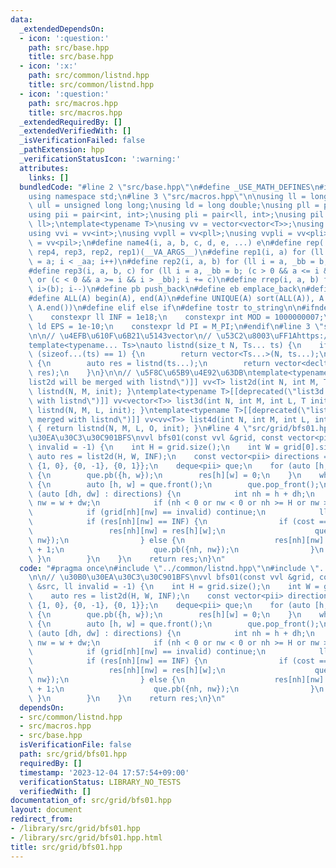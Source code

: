 ```yaml
---
data:
  _extendedDependsOn:
  - icon: ':question:'
    path: src/base.hpp
    title: src/base.hpp
  - icon: ':x:'
    path: src/common/listnd.hpp
    title: src/common/listnd.hpp
  - icon: ':question:'
    path: src/macros.hpp
    title: src/macros.hpp
  _extendedRequiredBy: []
  _extendedVerifiedWith: []
  _isVerificationFailed: false
  _pathExtension: hpp
  _verificationStatusIcon: ':warning:'
  attributes:
    links: []
  bundledCode: "#line 2 \"src/base.hpp\"\n#define _USE_MATH_DEFINES\n#include <bits/stdc++.h>\n\
    using namespace std;\n#line 3 \"src/macros.hpp\"\n\nusing ll = long long;\nusing\
    \ ull = unsigned long long;\nusing ld = long double;\nusing pll = pair<ll, ll>;\n\
    using pii = pair<int, int>;\nusing pli = pair<ll, int>;\nusing pil = pair<int,\
    \ ll>;\ntemplate<typename T>\nusing vv = vector<vector<T>>;\nusing vvl = vv<ll>;\n\
    using vvi = vv<int>;\nusing vvpll = vv<pll>;\nusing vvpli = vv<pli>;\nusing vvpil\
    \ = vv<pil>;\n#define name4(i, a, b, c, d, e, ...) e\n#define rep(...) name4(__VA_ARGS__,\
    \ rep4, rep3, rep2, rep1)(__VA_ARGS__)\n#define rep1(i, a) for (ll i = 0, _aa\
    \ = a; i < _aa; i++)\n#define rep2(i, a, b) for (ll i = a, _bb = b; i < _bb; i++)\n\
    #define rep3(i, a, b, c) for (ll i = a, _bb = b; (c > 0 && a <= i && i < _bb)\
    \ or (c < 0 && a >= i && i > _bb); i += c)\n#define rrep(i, a, b) for (ll i=(a);\
    \ i>(b); i--)\n#define pb push_back\n#define eb emplace_back\n#define mkp make_pair\n\
    #define ALL(A) begin(A), end(A)\n#define UNIQUE(A) sort(ALL(A)), A.erase(unique(ALL(A)),\
    \ A.end())\n#define elif else if\n#define tostr to_string\n\n#ifndef CONSTANTS\n\
    \    constexpr ll INF = 1e18;\n    constexpr int MOD = 1000000007;\n    constexpr\
    \ ld EPS = 1e-10;\n    constexpr ld PI = M_PI;\n#endif\n#line 3 \"src/common/listnd.hpp\"\
    \n\n// \u4EFB\u610F\u6B21\u5143vector\n// \u53C2\u8003\uFF1Ahttps://luzhiled1333.github.io/comp-library/src/cpp-template/header/make-vector.hpp\n\
    template<typename... Ts>\nauto listnd(size_t N, Ts... ts) {\n    if constexpr\
    \ (sizeof...(ts) == 1) {\n        return vector<Ts...>(N, ts...);\n    } else\
    \ {\n        auto res = listnd(ts...);\n        return vector<decltype(res)>(N,\
    \ res);\n    }\n}\n\n// \u5F8C\u65B9\u4E92\u63DB\ntemplate<typename T>[[deprecated(\"\
    list2d will be merged with listnd\")]] vv<T> list2d(int N, int M, T init) { return\
    \ listnd(N, M, init); }\ntemplate<typename T>[[deprecated(\"list3d will be merged\
    \ with listnd\")]] vv<vector<T>> list3d(int N, int M, int L, T init) { return\
    \ listnd(N, M, L, init); }\ntemplate<typename T>[[deprecated(\"list4d will be\
    \ merged with listnd\")]] vv<vv<T>> list4d(int N, int M, int L, int O, T init)\
    \ { return listnd(N, M, L, O, init); }\n#line 4 \"src/grid/bfs01.hpp\"\n\n// \u30B0\
    \u30EA\u30C3\u30C901BFS\nvvl bfs01(const vvl &grid, const vector<pii> &src, ll\
    \ invalid = -1) {\n    int H = grid.size();\n    int W = grid[0].size();\n   \
    \ auto res = list2d(H, W, INF);\n    const vector<pii> directions = {{-1, 0},\
    \ {1, 0}, {0, -1}, {0, 1}};\n    deque<pii> que;\n    for (auto [h, w] : src)\
    \ {\n        que.pb({h, w});\n        res[h][w] = 0;\n    }\n    while (!que.empty())\
    \ {\n        auto [h, w] = que.front();\n        que.pop_front();\n        for\
    \ (auto [dh, dw] : directions) {\n            int nh = h + dh;\n            int\
    \ nw = w + dw;\n            if (nh < 0 or nw < 0 or nh >= H or nw >= W) continue;\n\
    \            if (grid[nh][nw] == invalid) continue;\n            ll cost = grid[nh][nw];\n\
    \            if (res[nh][nw] == INF) {\n                if (cost == 0) {\n   \
    \                 res[nh][nw] = res[h][w];\n                    que.push_front({nh,\
    \ nw});\n                } else {\n                    res[nh][nw] = res[h][w]\
    \ + 1;\n                    que.pb({nh, nw});\n                }\n           \
    \ }\n        }\n    }\n    return res;\n}\n"
  code: "#pragma once\n#include \"../common/listnd.hpp\"\n#include \"../macros.hpp\"\
    \n\n// \u30B0\u30EA\u30C3\u30C901BFS\nvvl bfs01(const vvl &grid, const vector<pii>\
    \ &src, ll invalid = -1) {\n    int H = grid.size();\n    int W = grid[0].size();\n\
    \    auto res = list2d(H, W, INF);\n    const vector<pii> directions = {{-1, 0},\
    \ {1, 0}, {0, -1}, {0, 1}};\n    deque<pii> que;\n    for (auto [h, w] : src)\
    \ {\n        que.pb({h, w});\n        res[h][w] = 0;\n    }\n    while (!que.empty())\
    \ {\n        auto [h, w] = que.front();\n        que.pop_front();\n        for\
    \ (auto [dh, dw] : directions) {\n            int nh = h + dh;\n            int\
    \ nw = w + dw;\n            if (nh < 0 or nw < 0 or nh >= H or nw >= W) continue;\n\
    \            if (grid[nh][nw] == invalid) continue;\n            ll cost = grid[nh][nw];\n\
    \            if (res[nh][nw] == INF) {\n                if (cost == 0) {\n   \
    \                 res[nh][nw] = res[h][w];\n                    que.push_front({nh,\
    \ nw});\n                } else {\n                    res[nh][nw] = res[h][w]\
    \ + 1;\n                    que.pb({nh, nw});\n                }\n           \
    \ }\n        }\n    }\n    return res;\n}\n"
  dependsOn:
  - src/common/listnd.hpp
  - src/macros.hpp
  - src/base.hpp
  isVerificationFile: false
  path: src/grid/bfs01.hpp
  requiredBy: []
  timestamp: '2023-12-04 17:57:54+09:00'
  verificationStatus: LIBRARY_NO_TESTS
  verifiedWith: []
documentation_of: src/grid/bfs01.hpp
layout: document
redirect_from:
- /library/src/grid/bfs01.hpp
- /library/src/grid/bfs01.hpp.html
title: src/grid/bfs01.hpp
---
```

